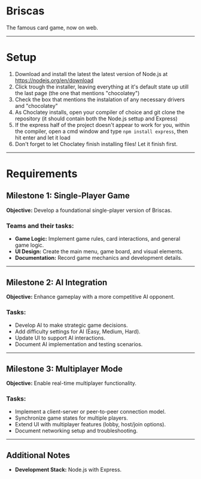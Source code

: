 # Briscas

The famous card game, now on web.

---
# Setup
1. Download and install the latest the latest version of Node.js at https://nodejs.org/en/download
2. Click trough the installer, leaving everything at it's default state up utill the last page (the one that mentions "chocolatey")
3. Check the box that mentions the instalation of any necessary drivers and "chocolatey"
4. As Choclatey installs, open your compiler of choice and git clone the repository (it should contain both the Node.js settup and Express)
5. If the express half of the project doesn't appear to work for you, within the compiler, open a cmd window and type `npm install express`, then hit enter and let it load
6. Don't forget to let Choclatey finish installing files! Let it finish first.
---
# Requirements

## **Milestone 1: Single-Player Game**
**Objective:** Develop a foundational single-player version of Briscas.

### **Teams and their tasks:**
- **Game Logic:** Implement game rules, card interactions, and general game logic.
- **UI Design:** Create the main menu, game board, and visual elements.
- **Documentation:** Record game mechanics and development details.

---

## **Milestone 2: AI Integration**
**Objective:** Enhance gameplay with a more competitive AI opponent.

### **Tasks:**
- Develop AI to make strategic game decisions.
- Add difficulty settings for AI (Easy, Medium, Hard).
- Update UI to support AI interactions.
- Document AI implementation and testing scenarios.

---

## **Milestone 3: Multiplayer Mode**
**Objective:** Enable real-time multiplayer functionality.

### **Tasks:**
- Implement a client-server or peer-to-peer connection model.
- Synchronize game states for multiple players.
- Extend UI with multiplayer features (lobby, host/join options).
- Document networking setup and troubleshooting.

---

## **Additional Notes**
- **Development Stack:** Node.js with Express.
